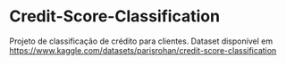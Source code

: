 # Credit-Score-Classification

Projeto de classificação de crédito para clientes. Dataset disponível em https://www.kaggle.com/datasets/parisrohan/credit-score-classification